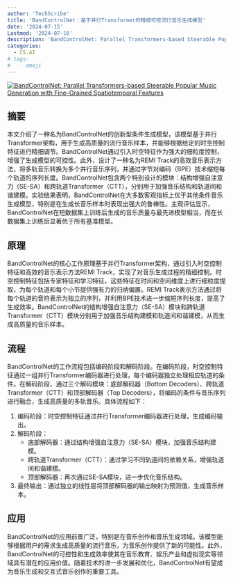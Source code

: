 ```yaml
---
author: 'TechScribe'
title: 'BandControlNet：基于并行Transformer的精细可控流行音乐生成模型'
date: '2024-07-15'
Lastmod: '2024-07-16'
description: 'BandControlNet: Parallel Transformers-based Steerable Popular Music Generation with Fine-Grained Spatiotemporal Features'
categories:
  - CS.AI
# tags:
#   - emoji
---
```


[![BandControlNet: Parallel Transformers-based Steerable Popular Music Generation with Fine-Grained Spatiotemporal Features](https://arxiv-research-1301205113.cos.ap-guangzhou.myqcloud.com/images/2407.10462v1.pdf_0.jpg)](https://arxiv.org/abs/2407.10462v1)

## 摘要

本文介绍了一种名为BandControlNet的创新型条件生成模型，该模型基于并行Transformer架构，用于生成高质量的流行音乐样本，并能够根据给定的时空控制特征进行精细调节。BandControlNet通过引入时空特征作为强大的细粒度控制，增强了生成模型的可控性。此外，设计了一种名为REMI Track的高效音乐表示方法，将多轨音乐转换为多个并行音乐序列，并通过字节对编码（BPE）技术缩短每个轨道的序列长度。BandControlNet包含两个特别设计的模块：结构增强自注意力（SE-SA）和跨轨道Transformer（CTT），分别用于加强音乐结构和轨道间和谐建模。实验结果表明，BandControlNet在大多数客观指标上优于其他条件音乐生成模型，特别是在生成长音乐样本时表现出强大的鲁棒性。主观评估显示，BandControlNet在短数据集上训练后生成的音乐质量与最先进模型相当，而在长数据集上训练后显著优于所有基准模型。<!--more-->

## 原理

BandControlNet的核心工作原理基于并行Transformer架构，通过引入时空控制特征和高效的音乐表示方法REMI Track，实现了对音乐生成过程的精细控制。时空控制特征包括专家特征和学习特征，这些特征在时间和空间维度上进行细粒度提取，为每个轨道和每个小节提供强有力的归纳偏置。REMI Track表示方法通过将每个轨道的音符表示为独立的序列，并利用BPE技术进一步缩短序列长度，提高了生成效率。BandControlNet的结构增强自注意力（SE-SA）模块和跨轨道Transformer（CTT）模块分别用于加强音乐结构建模和轨道间和谐建模，从而生成高质量的音乐样本。

## 流程

BandControlNet的工作流程包括编码阶段和解码阶段。在编码阶段，时空控制特征通过一组并行Transformer编码器进行处理，每个编码器独立处理相应轨道的条件。在解码阶段，通过三个解码模块：底部解码器（Bottom Decoders）、跨轨道Transformer（CTT）和顶部解码器（Top Decoders），将编码的条件与音乐序列进行融合，生成高质量的多轨音乐。具体流程如下：
1. 编码阶段：时空控制特征通过并行Transformer编码器进行处理，生成编码输出。
2. 解码阶段：
   - 底部解码器：通过结构增强自注意力（SE-SA）模块，加强音乐结构建模。
   - 跨轨道Transformer（CTT）：通过学习不同轨道间的依赖关系，增强轨道间和谐建模。
   - 顶部解码器：再次通过SE-SA模块，进一步优化音乐结构。
3. 最终输出：通过独立的线性层将顶部解码器的输出映射为预测值，生成音乐样本。

## 应用

BandControlNet的应用前景广泛，特别是在音乐创作和音乐生成领域。该模型能够根据用户的需求生成高质量的流行音乐，为音乐创作提供了新的可能性。此外，BandControlNet的可控性和生成效率使其在音乐教育、娱乐产业和虚拟现实等领域具有潜在的应用价值。随着技术的进一步发展和优化，BandControlNet有望成为音乐生成和交互式音乐创作的重要工具。